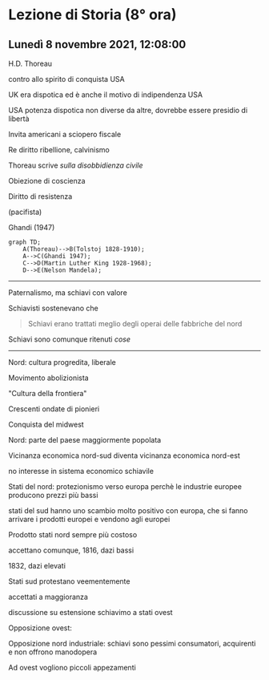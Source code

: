 # Lezione di Storia (8° ora)
## Lunedì 8 novembre 2021, 12:08:00

H.D. Thoreau

contro allo spirito di conquista USA


UK era dispotica ed è anche il motivo di indipendenza USA

USA potenza dispotica non diverse da altre, dovrebbe essere presidio di libertà

Invita americani a sciopero fiscale

Re diritto ribellione, calvinismo

Thoreau scrive _sulla disobbidienza civile_

Obiezione di coscienza

Diritto di resistenza

(pacifista)

Ghandi (1947)

```mermaid
graph TD;
    A(Thoreau)-->B(Tolstoj 1828-1910);
    A-->C(Ghandi 1947);
    C-->D(Martin Luther King 1928-1968);
    D-->E(Nelson Mandela);
```


---

Paternalismo, ma schiavi con valore 


Schiavisti sostenevano che 

> Schiavi erano trattati meglio degli operai delle fabbriche del nord

Schiavi sono comunque ritenuti _cose_

---

Nord: cultura progredita, liberale

Movimento abolizionista


"Cultura della frontiera"

Crescenti ondate di pionieri

Conquista del midwest

Nord: parte del paese maggiormente popolata

Vicinanza economica nord-sud diventa vicinanza economica nord-est

no interesse in sistema economico schiavile

Stati del nord: protezionismo verso europa perchè le industrie europee producono prezzi più bassi


stati del sud hanno uno scambio molto positivo con europa, che si fanno  arrivare i prodotti europei e vendono agli europei

Prodotto stati nord sempre più costoso

accettano comunque, 1816, dazi bassi

1832, dazi elevati


Stati sud protestano veementemente


accettati a maggioranza



discussione su estensione schiavimo a stati ovest

Opposizione ovest:

Opposizione nord industriale: schiavi sono pessimi consumatori, acquirenti e non offrono manodopera

Ad ovest vogliono piccoli appezamenti
<!--stackedit_data:
eyJoaXN0b3J5IjpbLTE3NjkzODkwMTIsLTIxMzM0NTgwMiwxND
kzNzIxNTc0LDE0NzIwNjExNjJdfQ==
-->